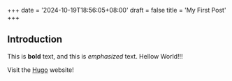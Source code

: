 +++
date = '2024-10-19T18:56:05+08:00'
draft = false
title = 'My First Post'
+++
## Introduction

This is **bold** text, and this is *emphasized* text.
Hellow World!!!

Visit the [Hugo](https://gohugo.io) website!